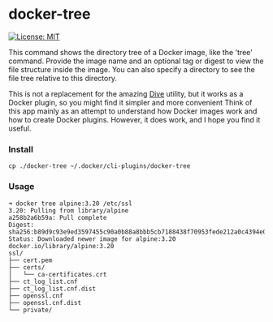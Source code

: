 # docker-tree

[//]: # ([![GitHub release]&#40;https://img.shields.io/github/release/sergkondr/docker-tree.svg&#41;]&#40;https://github.com/sergkondr/docker-tree/releases/latest&#41;)
[//]: # ([![Go Report Card]&#40;https://goreportcard.com/badge/github.com/sergkondr/docker-tree&#41;]&#40;https://goreportcard.com/report/github.com/sergkondr/docker-tree&#41;)
[![License: MIT](https://img.shields.io/badge/License-MIT%202.0-blue.svg)](https://github.com/wagoodman/dive/blob/main/LICENSE)

This command shows the directory tree of a Docker image, like the 'tree' command. 
Provide the image name and an optional tag or digest to view the file structure inside the image. 
You can also specify a directory to see the file tree relative to this directory.

This is not a replacement for the amazing [Dive](https://github.com/wagoodman/dive) utility, but it works as a Docker plugin, so you might find it simpler and more convenient
Think of this app mainly as an attempt to understand how Docker images work and how to create Docker plugins. However, it does work, and I hope you find it useful.

### Install
```
cp ./docker-tree ~/.docker/cli-plugins/docker-tree
```

### Usage
```shell
➜ docker tree alpine:3.20 /etc/ssl
3.20: Pulling from library/alpine
a258b2a6b59a: Pull complete
Digest: sha256:b89d9c93e9ed3597455c90a0b88a8bbb5cb7188438f70953fede212a0c4394e0
Status: Downloaded newer image for alpine:3.20
docker.io/library/alpine:3.20
ssl/
├── cert.pem
├── certs/
│   └── ca-certificates.crt
├── ct_log_list.cnf
├── ct_log_list.cnf.dist
├── openssl.cnf
├── openssl.cnf.dist
└── private/
```
